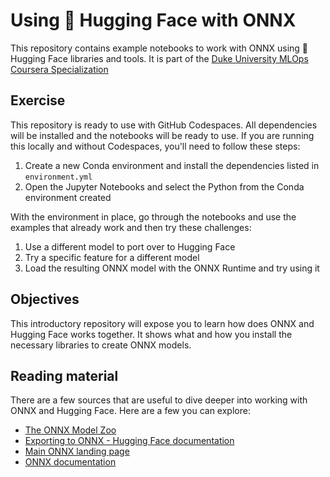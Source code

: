 # Using 🤗 Hugging Face with ONNX

This repository contains example notebooks to work with ONNX using 🤗 Hugging Face libraries and tools. It is part of the [Duke University MLOps Coursera Specialization](https://www.coursera.org/specializations/mlops-duke)

## Exercise

This repository is ready to use with GitHub Codespaces. All dependencies will be installed and the notebooks will be ready to use. If you are running this locally and without Codespaces, you'll need to follow these steps:

1. Create a new Conda environment and install the dependencies listed in `environment.yml`
1. Open the Jupyter Notebooks and select the Python from the Conda environment created

With the environment in place, go through the notebooks and use the examples that already work and then try these challenges:

1. Use a different model to port over to Hugging Face
1. Try a specific feature for a different model
1. Load the resulting ONNX model with the ONNX Runtime and try using it

## Objectives

This introductory repository will expose you to learn how does ONNX and Hugging Face works together. It shows what and how you install the necessary libraries to create ONNX models.


## Reading material

There are a few sources that are useful to dive deeper into working with ONNX and Hugging Face. Here are a few you can explore:

- [The ONNX Model Zoo](https://github.com/onnx/models)
- [Exporting to ONNX - Hugging Face documentation](https://huggingface.co/docs/transformers/serialization)
- [Main ONNX landing page ](https://onnx.ai/)
- [ONNX documentation](https://learn.microsoft.com/azure/machine-learning/concept-onnx?WT.mc_id=academic-0000-alfredodeza)
